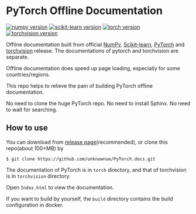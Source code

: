 # PyTorch Offline Documentation

[![numpy version](https://badgen.net/badge/NumPy%20version/v1.18.1/black?icon=dockbit)](https://github.com/numpy/numpy)
[![scikit-learn version](https://badgen.net/badge/Scikit-learn%20version/v0.22/black?icon=libraries)](https://github.com/scikit-learn/scikit-learn/releases/tag/0.22)
[![torch version](https://img.shields.io/badge/torch_version-v1.5.0-282828.svg?labelColor=4F4F4F&logo=PyTorch)](https://github.com/pytorch/pytorch)
[![torchvision version](https://img.shields.io/badge/torchvision_version-v0.6.0-282828.svg?labelColor=4F4F4FF&logo=PyTorch)](https://github.com/pytorch/vision)

Offline documentation built from official [NumPy](https://github.com/numpy/numpy.git), [Scikit-learn](https://github.com/scikit-learn/scikit-learn), [PyTorch](https://github.com/pytorch/pytorch.git) and [torchvision](https://github.com/pytorch/vision.git) release. The documentations of pytorch and torchvision are separate.

Offline documentation does speed up page loading, especially for some countries/regions.

This repo helps to relieve the pain of building PyTorch offline documentation.

No need to clone the huge PyTorch repo. No need to install Sphinx. No need to wait for searching.

## How to use

You can download from [release page](https://github.com/unknownue/PyTorch.docs/releases)(recommended), or clone this repo(about 100+MB) by

```shell
$ git clone https://github.com/unknownue/PyTorch.docs.git
```

The documentation of PyTorch is in `torch` directory, and that of torchvision is in `torchvision` directory. 

Open `Index.html` to view the documentation.

If you want to build by yourself, the `build` directory contains the build configuration in docker.